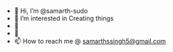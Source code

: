 - 👋 Hi, I’m @samarth-sudo
- 👀 I’m interested in Creating things 
- 🌱 
- 💞
- 📫 How to reach me @ samarthssingh5@gmail.com

<!---
samarth-sudo/samarth-sudo is a ✨ special ✨ repository because its `README.md` (this file) appears on your GitHub profile.
You can click the Preview link to take a look at your changes.
--->
